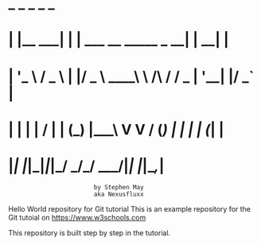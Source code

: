 #  _          _ _                               _     _
# | |__   ___| | | ___      __      _____  _ __| | __| |
# | '_ \ / _ \ | |/ _ \ ____\ \ /\ / / _ \| '__| |/ _` |
# | | | |  __/ | | (_) |_____\ V  V / (_) | |  | | (_| |
# |_| |_|\___|_|_|\___/       \_/\_/ \___/|_|  |_|\__,_|

                            by Stephen May
                            aka Nexusfluxx

Hello World repository for Git tutorial
This is an example repository for the Git tutoial on https://www.w3schools.com

This repository is built step by step in the tutorial.
